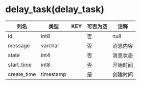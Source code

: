 # delay_task(delay_task)
| 列名   | 类型   | KEY  | 可否为空 | 注释   |
| ---- | ---- | ---- | ---- | ---- |
|id|int8||否|null|
|message|varchar||否|消息内容|
|state|int4||否|消息状态|
|start_time|int8||否|开始时间|
|create_time|timestamp||是|创建时间|

